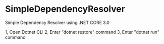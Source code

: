 # SimpleDependencyResolver
Simple Dependency Resolver using .NET CORE 3.0

1, Open Dotnet CLI
2, Enter "dotnet restore" command
3, Enter "dotnet run" command
